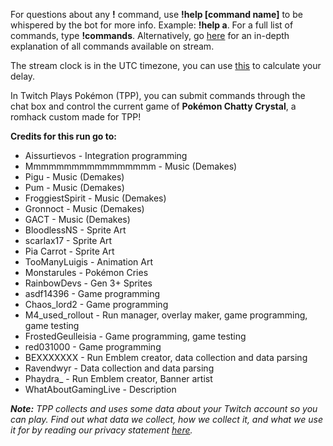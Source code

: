For questions about any **!** command, use **!help \[command name\]** to be whispered by the bot for more info. Example: **!help a**. For a full list of commands, type **!commands**. Alternatively, go [here](https://twitchplayspokemon.tv/commands) for an in-depth explanation of all commands available on stream.

The stream clock is in the UTC timezone, you can use [this](https://time.is/UTC) to calculate your delay.

In Twitch Plays Pokémon \(TPP\), you can submit commands through the chat box and control the current game of **Pokémon Chatty Crystal**, a romhack custom made for TPP!

**Credits for this run go to:**

- Aissurtievos - Integration programming
- Mmmmmmmmmmmmmmmmm - Music (Demakes)
- Pigu - Music (Demakes)
- Pum - Music (Demakes)
- FroggiestSpirit - Music (Demakes)
- Gronnoct - Music (Demakes)
- GACT - Music (Demakes)
- BloodlessNS - Sprite Art
- scarlax17 - Sprite Art
- Pia Carrot - Sprite Art
- TooManyLuigis - Animation Art
- Monstarules - Pokémon Cries
- RainbowDevs - Gen 3+ Sprites
- asdf14396 - Game programming
- Chaos_lord2 - Game programming
- M4_used_rollout - Run manager, overlay maker, game programming, game testing
- FrostedGeulleisia - Game programming, game testing
- red031000 - Game programming
- BEXXXXXXX - Run Emblem creator, data collection and data parsing
- Ravendwyr - Data collection and data parsing
- Phaydra_ - Run Emblem creator, Banner artist
- WhatAboutGamingLive - Description

***Note:*** *TPP collects and uses some data about your Twitch account so you can play. Find out what data we collect, how we collect it, and what we use it for by reading our privacy statement [here](https://github.com/TwitchPlaysPokemon/tpp-streamdocs/blob/master/privacy/privacy-statement.md).*